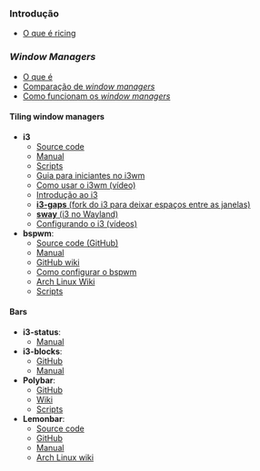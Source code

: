 ### Introdução
- [O que é ricing](https://wiki.installgentoo.com/index.php/GNU/Linux_ricing)

### _Window Managers_
- [O que é](https://wiki.archlinux.org/index.php/Window_manager_%28Portugu%C3%AAs%29)
- [Comparação de _window managers_](https://en.wikipedia.org/wiki/Comparison_of_X_window_managers)
- [Como funcionam os _window managers_](https://www.youtube.com/watch?v=Api6dFMlxAA)

#### Tiling window managers
- **i3**
  - [Source code](https://github.com/i3/i3)
  - [Manual](https://i3wm.org/docs/userguide.html)
  - [Scripts](https://github.com/justbuchanan/i3scripts)
  - [Guia para iniciantes no i3wm](https://www.devpy.me/your-guide-to-a-practical-linux-desktop-with-i3wm/)
  - [Como usar o i3wm (vídeo)](https://www.youtube.com/playlist?list=PL5ze0DjYv5DbCv9vNEzFmP6sU7ZmkGzcf)
  - [Introdução ao i3](https://www.vivaolinux.com.br/artigo/Introducao-gerenciador-de-janelas-i3)
  - [**i3-gaps** (fork do i3 para deixar espaços entre as janelas)](https://github.com/Airblader/i3)
   - [**sway** (i3 no Wayland)](https://github.com/swaywm/sway)
  - [Configurando o i3 (vídeos)](https://www.youtube.com/playlist?list=PL-p5XmQHB_JTcMSvPmXMzNe7ZPMxEx_Oz)
- **bspwm**:
    - [Source code (GitHub)](https://github.com/baskerville/bspwm)
    - [Manual](https://www.mankier.com/1/bspwm)
    - [GitHub wiki](https://github.com/baskerville/bspwm/wiki)
    - [Como configurar o bspwm](https://mashn.github.io/artigos/instalando-e-configurando-o-bspwm.html)
    - [Arch Linux Wiki](https://wiki.archlinux.org/index.php/Bspwm_%28Portugu%C3%AAs%29)
    - [Scripts](https://github.com/Chrysostomus/bspwm-scripts)

#### Bars
- **i3-status**:
    - [Manual](https://i3wm.org/i3status/manpage.html)
- **i3-blocks**:
    - [GitHub](https://github.com/vivien/i3blocks)
    - [Manual](https://vivien.github.io/i3blocks/)
- **Polybar**:
    - [GitHub](https://github.com/jaagr/polybar)
    - [Wiki](https://github.com/jaagr/polybar)
    - [Scripts](https://github.com/x70b1/polybar-scripts)
- **Lemonbar**:
    - [Source code](https://github.com/LemonBoy/bar/blob/master/lemonbar.c)
    - [GitHub](https://github.com/LemonBoy/bar/)
    - [Manual](https://github.com/LemonBoy/bar/blob/master/README.pod)
    - [Arch Linux wiki](https://wiki.archlinux.org/index.php/Lemonbar)





